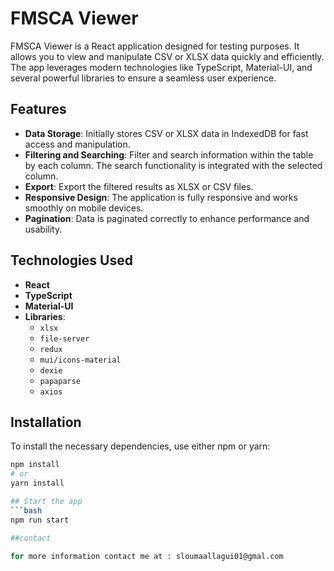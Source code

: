 # FMSCA Viewer

FMSCA Viewer is a React application designed for testing purposes. It allows you to view and manipulate CSV or XLSX data quickly and efficiently. The app leverages modern technologies like TypeScript, Material-UI, and several powerful libraries to ensure a seamless user experience.

## Features

- **Data Storage**: Initially stores CSV or XLSX data in IndexedDB for fast access and manipulation.
- **Filtering and Searching**: Filter and search information within the table by each column. The search functionality is integrated with the selected column.
- **Export**: Export the filtered results as XLSX or CSV files.
- **Responsive Design**: The application is fully responsive and works smoothly on mobile devices.
- **Pagination**: Data is paginated correctly to enhance performance and usability.

## Technologies Used

- **React**
- **TypeScript**
- **Material-UI**
- **Libraries**:
  - `xlsx`
  - `file-server`
  - `redux`
  - `mui/icons-material`
  - `dexie`
  - `papaparse`
  - `axios`

## Installation

To install the necessary dependencies, use either npm or yarn:

```bash
npm install
# or
yarn install

## Start the app
```bash
npm run start

##contact

for more information contact me at : sloumaallagui01@gmal.com
